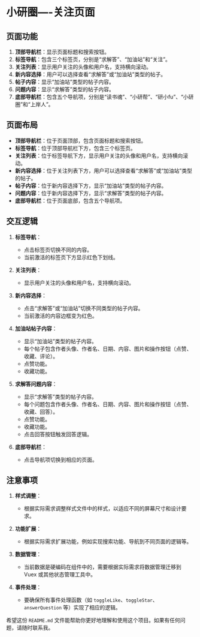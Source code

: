 # 小研圈—-关注页面

## 页面功能

1. **顶部导航栏**：显示页面标题和搜索按钮。
2. **标签导航**：包含三个标签页，分别是“求解答”、“加油站”和“关注”。
3. **关注列表**：显示用户关注的头像和用户名，支持横向滚动。
4. **新内容选择**：用户可以选择查看“求解答”或“加油站”类型的帖子。
5. **帖子内容**：显示“加油站”类型的帖子内容。
6. **问题内容**：显示“求解答”类型的帖子内容。
7. **底部导航栏**：包含五个导航项，分别是“读书魂”、“小研帮”、“研小fu”、“小研圈”和“上岸人”。

## 页面布局

- **顶部导航栏**：位于页面顶部，包含页面标题和搜索按钮。
- **标签导航**：位于顶部导航栏下方，包含三个标签页。
- **关注列表**：位于标签导航下方，显示用户关注的头像和用户名，支持横向滚动。
- **新内容选择**：位于关注列表下方，用户可以选择查看“求解答”或“加油站”类型的帖子。
- **帖子内容**：位于新内容选择下方，显示“加油站”类型的帖子内容。
- **问题内容**：位于新内容选择下方，显示“求解答”类型的帖子内容。
- **底部导航栏**：位于页面底部，包含五个导航项。

## 交互逻辑

1. **标签导航**：
   - 点击标签页切换不同的内容。
   - 当前激活的标签页下方显示红色下划线。

2. **关注列表**：
   - 显示用户关注的头像和用户名，支持横向滚动。

3. **新内容选择**：
   - 点击“求解答”或“加油站”切换不同类型的帖子内容。
   - 当前激活的内容边框变为红色。

4. **加油站帖子内容**：
   - 显示“加油站”类型的帖子内容。
   - 每个帖子包含作者头像、作者名、日期、内容、图片和操作按钮（点赞、收藏、评论）。
   - 点赞功能。
   - 收藏功能。

5. **求解答问题内容**：
   - 显示“求解答”类型的帖子内容。
   - 每个问题包含作者头像、作者名、日期、内容、图片和操作按钮（点赞、收藏、回答）。
   - 点赞功能。
   - 收藏功能。
   - 点击回答按钮触发回答逻辑。

6. **底部导航栏**：
   - 点击导航项切换到相应的页面。

## 注意事项
1. **样式调整**：
   - 根据实际需求调整样式文件中的样式，以适应不同的屏幕尺寸和设计要求。

3. **功能扩展**：
   - 根据实际需求扩展功能，例如实现搜索功能、导航到不同页面的逻辑等。

4. **数据管理**：
   - 当前数据是硬编码在组件中的，需要根据实际需求将数据管理迁移到 Vuex 或其他状态管理工具中。

5. **事件处理**：
   - 要确保所有事件处理函数（如 `toggleLike`、`toggleStar`、`answerQuestion` 等）实现了相应的逻辑。

希望这份 `README.md` 文件能帮助你更好地理解和使用这个项目。如果有任何问题，请随时联系我。
